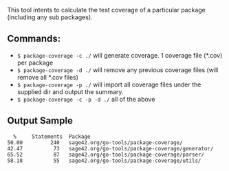 This tool intents to calculate the test coverage of a particular package (including any sub packages).

## Commands:

* `$ package-coverage -c ./` will generate coverage.  1 coverage file (*.cov) per package
* `$ package-coverage -d ./` will remove any previous coverage files (will remove all *.cov files)
* `$ package-coverage -p ./` will import all coverage files under the supplied dir and output the summary.
* `$ package-coverage -c -p -d ./` all of the above

## Output Sample
```
  %		Statements	Package
50.00		  240	sage42.org/go-tools/package-coverage/
42.47		   73	sage42.org/go-tools/package-coverage/generator/
65.52		   87	sage42.org/go-tools/package-coverage/parser/
58.18		   55	sage42.org/go-tools/package-coverage/utils/
```
